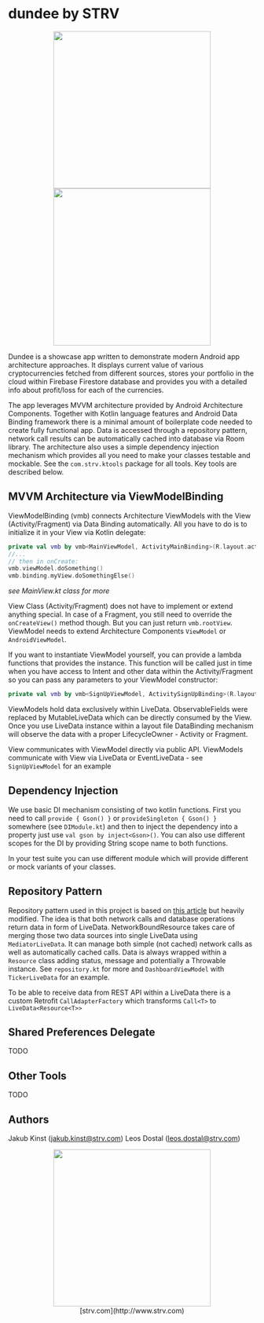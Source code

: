 dundee by STRV
==============
<p align="center">
	<img src="https://github.com/strvcom/dundee/raw/master/extras/device-2018-02-26-134516.png" width="320"/>
	<img src="https://github.com/strvcom/dundee/raw/master/extras/device-2018-02-26-135801.png" width="320"/>
</p


Dundee is a showcase app written to demonstrate modern Android app architecture approaches. It displays current value of various cryptocurrencies fetched from different sources, 
stores your portfolio in the cloud within Firebase Firestore database and provides you with a detailed info about profit/loss for each of the currencies.

The app leverages MVVM architecture provided by Android Architecture Components. 
Together with Kotlin language features and Android Data Binding framework there is a minimal amount of boilerplate code needed to create fully functional app. 
Data is accessed through a repository pattern, network call results can be automatically cached into database via Room library. The architecture also uses a simple dependency injection
mechanism which provides all you need to make your classes testable and mockable. See the `com.strv.ktools` package for all tools. Key tools are described below.

MVVM Architecture via ViewModelBinding
----------------

ViewModelBinding (vmb) connects Architecture ViewModels with the View (Activity/Fragment) via Data Binding automatically. All you have to do is to initialize it in your View via Kotlin delegate:

```kotlin
private val vmb by vmb<MainViewModel, ActivityMainBinding>(R.layout.activity_main)
//...
// then in onCreate:
vmb.viewModel.doSomething()
vmb.binding.myView.doSomethingElse()
```

_see MainView.kt class for more_

View Class (Activity/Fragment) does not have to implement or extend anything special. In case of a Fragment, you still need to override the `onCreateView()` method though. But you can just return `vmb.rootView`.
ViewModel needs to extend Architecture Components `ViewModel` or `AndroidViewModel`. 

If you want to instantiate ViewModel yourself, you can provide a lambda functions that provides the instance. 
This function will be called just in time when you have access to Intent and other data within the Activity/Fragment so you can pass any parameters to your ViewModel constructor:

```kotlin
private val vmb by vmb<SignUpViewModel, ActivitySignUpBinding>(R.layout.activity_sign_up) { SignUpViewModel(intent.getStringExtra(EXTRA_DEFAULT_EMAIL), intent.getStringExtra(EXTRA_DEFAULT_PASSWORD)) }
```

ViewModels hold data exclusively within LiveData. ObservableFields were replaced by MutableLiveData which can be directly consumed by the View. Once you use LiveData instance within a layout file DataBinding mechanism will observe 
the data with a proper LifecycleOwner - Activity or Fragment.

View communicates with ViewModel directly via public API. ViewModels communicate with View via LiveData or EventLiveData - see `SignUpViewModel` for an example

Dependency Injection
--------------------

We use basic DI mechanism consisting of two kotlin functions. First you need to call `provide { Gson() }` or `provideSingleton { Gson() }` somewhere (see `DIModule.kt`) and then to inject the dependency into a property
just use `val gson by inject<Gson>()`. You can also use different scopes for the DI by providing String scope name to both functions.

In your test suite you can use different module which will provide different or mock variants of your classes.

Repository Pattern
------------------

Repository pattern used in this project is based on [this article](https://developer.android.com/topic/libraries/architecture/guide.html) but heavily modified. The idea is that both network calls and database operations
return data in form of LiveData. NetworkBoundResource takes care of merging those two data sources into single LiveData using `MediatorLiveData`. It can manage both simple (not cached) network calls as well as automatically cached calls.
Data is always wrapped within a `Resource` class adding status, message and potentially a Throwable instance. See `repository.kt` for more and `DashboardViewModel` with `TickerLiveData` for an example.

To be able to receive data from REST API within a LiveData there is a custom Retrofit `CallAdapterFactory` which transforms `Call<T>` to `LiveData<Resource<T>>`

Shared Preferences Delegate
---------------------------
TODO

Other Tools
-----------
TODO

Authors
-------

Jakub Kinst (jakub.kinst@strv.com)
Leos Dostal (leos.dostal@strv.com)

<p align="center">
	<img src="https://github.com/strvcom/dundee/raw/master/extras/strv-logo.png" width="320"/>
	<br/>
	[strv.com](http://www.strv.com)
</p>